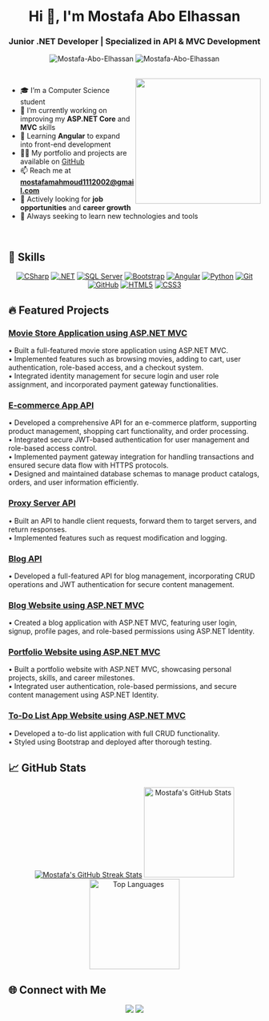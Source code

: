 <h1 align="center">Hi 👋, I'm Mostafa Abo Elhassan</h1>
<h3 align="center">Junior .NET Developer | Specialized in API & MVC Development</h3>

<p align="center">
  <img src="https://komarev.com/ghpvc/?username=Mostafa-Abo-Elhassan&label=Profile%20views&color=0e75b6&style=flat" alt="Mostafa-Abo-Elhassan" />
  <img src="https://img.shields.io/github/followers/Mostafa-Abo-Elhassan?label=Followers" alt="Mostafa-Abo-Elhassan" />
</p>

<br>

<img align="right" src="https://user-images.githubusercontent.com/63050133/156676671-d5b2e362-97d4-4404-9447-dd71ddfea82f.gif" width="250px" />

- 🎓 I’m a Computer Science student
- 🔭 I’m currently working on improving my **ASP.NET Core** and **MVC** skills
- 🌱 Learning **Angular** to expand into front-end development
- 👨‍💻 My portfolio and projects are available on [GitHub](https://github.com/Mostafa-Abo-Elhassan)
- 📫 Reach me at **mostafamahmoud1112002@gmail.com**
- 💼 Actively looking for **job opportunities** and **career growth**
- 🧠 Always seeking to learn new technologies and tools

<br>

## 🚀 Skills
<p align="center">
    <a href="https://docs.microsoft.com/en-us/dotnet/csharp/" title="CSharp"><img src="https://img.shields.io/badge/C%23-%23239120.svg?style=for-the-badge&logo=c-sharp&logoColor=white" alt="CSharp"/></a>
    <a href="https://dotnet.microsoft.com/" title=".NET"><img src="https://img.shields.io/badge/.NET-%23007ACC.svg?style=for-the-badge&logo=dotnet&logoColor=white" alt=".NET"/></a>
    <a href="https://www.microsoft.com/en-us/sql-server" title="SQL Server"><img src="https://img.shields.io/badge/SQL%20Server-CC2927.svg?style=for-the-badge&logo=microsoftsqlserver&logoColor=white" alt="SQL Server"/></a>
    <a href="https://getbootstrap.com/" title="Bootstrap"><img src="https://img.shields.io/badge/Bootstrap-%23563D7C.svg?style=for-the-badge&logo=bootstrap&logoColor=white" alt="Bootstrap"/></a>
    <a href="https://angular.io/" title="Angular"><img src="https://img.shields.io/badge/Angular-DD0031?style=for-the-badge&logo=angular&logoColor=white" alt="Angular"/></a>
    <a href="https://www.python.org/" title="Python"><img src="https://img.shields.io/badge/python-3670A0?style=for-the-badge&logo=python&logoColor=ffdd54" alt="Python"/></a>
    <a href="https://git-scm.com/" title="Git"><img src="https://img.shields.io/badge/git-%23F05033.svg?style=for-the-badge&logo=git&logoColor=white" alt="Git"/></a>
    <a href="https://github.com/" title="GitHub"><img src="https://img.shields.io/badge/github-%23121011.svg?style=for-the-badge&logo=github&logoColor=white" alt="GitHub"/></a>
    <a href="https://www.w3.org/TR/html5/" title="HTML5"><img src="https://img.shields.io/badge/html5-%23E34F26.svg?style=for-the-badge&logo=html5&logoColor=white" alt="HTML5"/></a>
    <a href="https://www.w3.org/Style/CSS/" title="CSS3"><img src="https://img.shields.io/badge/css3-%23157122B6.svg?style=for-the-badge&logo=css3&logoColor=white" alt="CSS3"/></a>
</p>

## 🔥 Featured Projects

### [Movie Store Application using ASP.NET MVC](https://github.com/Mostafa-Abo-Elhassan/mvc-movie-store)
• Built a full-featured movie store application using ASP.NET MVC.  
• Implemented features such as browsing movies, adding to cart, user authentication, role-based access, and a checkout system.  
• Integrated identity management for secure login and user role assignment, and incorporated payment gateway functionalities.

### [E-commerce App API](https://github.com/Mostafa-Abo-Elhassan/e-commerce-api)
• Developed a comprehensive API for an e-commerce platform, supporting product management, shopping cart functionality, and order processing.  
• Integrated secure JWT-based authentication for user management and role-based access control.  
• Implemented payment gateway integration for handling transactions and ensured secure data flow with HTTPS protocols.  
• Designed and maintained database schemas to manage product catalogs, orders, and user information efficiently.

### [Proxy Server API](https://github.com/Mostafa-Abo-Elhassan/proxy-server-api)
• Built an API to handle client requests, forward them to target servers, and return responses.  
• Implemented features such as request modification and logging.

### [Blog API](https://github.com/Mostafa-Abo-Elhassan/BlogaatAPI)
• Developed a full-featured API for blog management, incorporating CRUD operations and JWT authentication for secure content management.

### [Blog Website using ASP.NET MVC](https://github.com/Mostafa-Abo-Elhassan/Blogaat)
• Created a blog application with ASP.NET MVC, featuring user login, signup, profile pages, and role-based permissions using ASP.NET Identity.

### [Portfolio Website using ASP.NET MVC](https://github.com/Mostafa-Abo-Elhassan/portfolio-website)
• Built a portfolio website with ASP.NET MVC, showcasing personal projects, skills, and career milestones.  
• Integrated user authentication, role-based permissions, and secure content management using ASP.NET Identity.

### [To-Do List App Website using ASP.NET MVC](https://github.com/Mostafa-Abo-Elhassan/to-do-list-app)
• Developed a to-do list application with full CRUD functionality.  
• Styled using Bootstrap and deployed after thorough testing.

## 📈 GitHub Stats
<p align="center">
    <a href="https://github-readme-streak-stats.herokuapp.com/?user=Mostafa-Abo-Elhassan&theme=tokyonight"><img src="https://github-readme-streak-stats.herokuapp.com/?user=Mostafa-Abo-Elhassan&theme=tokyonight" alt="Mostafa's GitHub Streak Stats" /></a>
    <a href="https://github-readme-stats.vercel.app/api?username=Mostafa-Abo-Elhassan&show_icons=true&theme=tokyonight"><img src="https://github-readme-stats.vercel.app/api?username=Mostafa-Abo-Elhassan&show_icons=true&theme=tokyonight" alt="Mostafa's GitHub Stats" height="180"/></a>
    <a href="https://github-readme-stats.vercel.app/api/top-langs/?username=Mostafa-Abo-Elhassan&layout=compact&theme=tokyonight"><img src="https://github-readme-stats.vercel.app/api/top-langs/?username=Mostafa-Abo-Elhassan&layout=compact&theme=tokyonight" alt="Top Languages" height="180"/></a>
</p>

## 🌐 Connect with Me
<p align="center">
    <a href="mailto:mostafamahmoud1112002@gmail.com" title="Gmail"><img src="https://img.shields.io/badge/gmail-%23F05033.svg?style=for-the-badge&logo=gmail&logoColor=white"/></a>
    <a href="https://www.linkedin.com/in/mostafa-aboelhassan/" title="LinkedIn"><img src="https://img.shields.io/badge/linkedin-%230077B5.svg?style=for-the-badge&logo=linkedin&logoColor=white"/></a>
</p>

